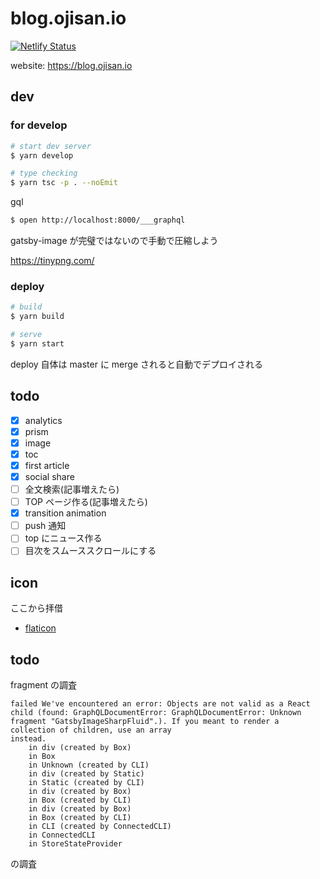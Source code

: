 # blog.ojisan.io

[![Netlify Status](https://api.netlify.com/api/v1/badges/00c9f479-1c04-40eb-8ae6-2a15b372398b/deploy-status)](https://app.netlify.com/sites/amazing-goodall-59e3b0/deploys)

website: https://blog.ojisan.io

## dev

### for develop

```sh
# start dev server
$ yarn develop

# type checking
$ yarn tsc -p . --noEmit
```

gql

```sh
$ open http://localhost:8000/___graphql
```

gatsby-image が完璧ではないので手動で圧縮しよう

https://tinypng.com/

### deploy

```sh
# build
$ yarn build

# serve
$ yarn start
```

deploy 自体は master に merge されると自動でデプロイされる

## todo

- [x] analytics
- [x] prism
- [x] image
- [x] toc
- [x] first article
- [x] social share
- [ ] 全文検索(記事増えたら)
- [ ] TOP ページ作る(記事増えたら)
- [x] transition animation
- [ ] push 通知
- [ ] top にニュース作る
- [ ] 目次をスムーススクロールにする

## icon

ここから拝借

- [flaticon](https://www.flaticon.com/free-icon/clap-hands_109638)

## todo

fragment の調査

```
failed We've encountered an error: Objects are not valid as a React child (found: GraphQLDocumentError: GraphQLDocumentError: Unknown fragment "GatsbyImageSharpFluid".). If you meant to render a collection of children, use an array
instead.
    in div (created by Box)
    in Box
    in Unknown (created by CLI)
    in div (created by Static)
    in Static (created by CLI)
    in div (created by Box)
    in Box (created by CLI)
    in div (created by Box)
    in Box (created by CLI)
    in CLI (created by ConnectedCLI)
    in ConnectedCLI
    in StoreStateProvider
```

の調査
